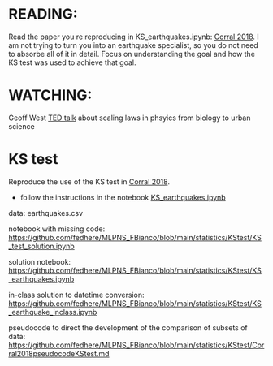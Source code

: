 
# READING: 
Read the paper you re reproducing in KS_earthquakes.ipynb: [Corral 2018](https://arxiv.org/pdf/0910.0055.pdf).
I am not trying to turn you into an earthquake specialist, so you do not need to absorbe all of it in detail. Focus on understanding the goal and how the KS test was used to achieve that goal. 

# WATCHING: 
Geoff West [TED talk](https://www.ted.com/talks/geoffrey_west_the_surprising_math_of_cities_and_corporations?utm_campaign=tedspread&utm_medium=referral&utm_source=tedcomshare) about scaling laws in phsyics from biology to urban science

#  KS test 
Reproduce the use of the KS test in [Corral 2018](https://arxiv.org/pdf/0910.0055.pdf). 
 
 - follow the instructions in the notebook [KS_earthquakes.ipynb](KS_earthquakes.ipynb) 
 
data: earthquakes.csv

notebook with missing code: https://github.com/fedhere/MLPNS_FBianco/blob/main/statistics/KStest/KS_test_solution.ipynb

solution notebook: https://github.com/fedhere/MLPNS_FBianco/blob/main/statistics/KStest/KS_earthquakes.ipynb

in-class solution to datetime conversion: https://github.com/fedhere/MLPNS_FBianco/blob/main/statistics/KStest/KS_earthquake_inclass.ipynb

pseudocode to direct the development of the comparison of subsets of data: https://github.com/fedhere/MLPNS_FBianco/blob/main/statistics/KStest/Corral2018pseudocodeKStest.md


